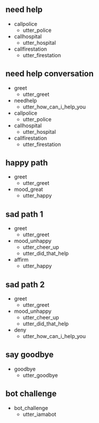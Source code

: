 ## need help
* callpolice
  - utter_police
* callhospital
  - utter_hospital
* callfirestation
  - utter_firestation

## need help conversation
* greet
  - utter_greet
* needhelp
  - utter_how_can_i_help_you
* callpolice
  - utter_police
* callhospital
  - utter_hospital
* callfirestation
  - utter_firestation

## happy path
* greet
  - utter_greet
* mood_great
  - utter_happy

## sad path 1
* greet
  - utter_greet
* mood_unhappy
  - utter_cheer_up
  - utter_did_that_help
* affirm
  - utter_happy

## sad path 2
* greet
  - utter_greet
* mood_unhappy
  - utter_cheer_up
  - utter_did_that_help
* deny
  - utter_how_can_i_help_you

## say goodbye
* goodbye
  - utter_goodbye

## bot challenge
* bot_challenge
  - utter_iamabot
